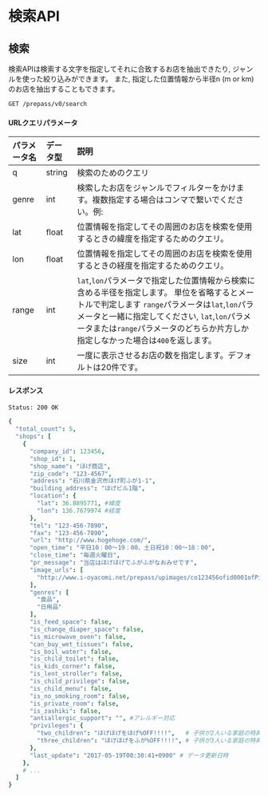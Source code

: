 # 検索API

## 検索
検索APIは検索する文字を指定してそれに合致するお店を抽出できたり, ジャンルを使った絞り込みができます。 また, 指定した位置情報から半径n (m or km)のお店を抽出することもできます。

    GET /prepass/v0/search

#### URLクエリパラメータ

|パラメータ名|データ型|説明|
|:-----------|:-------|:---|
|q           |string  |検索のためのクエリ|
|genre       |int     |検索したお店をジャンルでフィルターをかけます。複数指定する場合はコンマで繋いでください。例: |
|lat         |float   |位置情報を指定してその周囲のお店を検索を使用するときの緯度を指定するためのクエリ。|
|lon         |float   |位置情報を指定してその周囲のお店を検索を使用するときの経度を指定するためのクエリ。|
|range       |int     |`lat`,`lon`パラメータで指定した位置情報から検索に含める半径を指定します。 単位を省略するとメートルで判定します `range`パラメータは`lat`,`lon`パラメータと一緒に指定してください, `lat`,`lon`パラメータまたは`range`パラメータのどちらか片方しか指定しなかった場合は`400`を返します。|
|size        |int     |一度に表示させるお店の数を指定します。デフォルトは20件です。|

#### レスポンス

    Status: 200 OK

```cson
{
  "total_count": 5,
  "shops": [
    {
      "company_id": 123456,
      "shop_id": 1,
      "shop_name": "ほげ商店",
      "zip_code": "123-4567",
      "address": "石川県金沢市ほげ町ふが1-1",
      "building_address": "ほげビル1階",
      "location": {
        "lat": 36.8895771, #緯度
        "lon": 136.7679974 #経度
      },
      "tel": "123-456-7890",
      "fax": "123-456-7890",
      "url": "http://www.hogehoge.com/",
      "open_time": "平日10：00～19：00、土日祝10：00～18：00",
      "close_time": "毎週火曜日",
      "pr_message": "当店はほげほげでふがふがなおみせです",
      "image_urls": [
        "http://www.i-oyacomi.net/prepass/upimages/co123456ofid0001ofPic1_middle.jpg"
      ],
      "genres": [
        "食品",
        "日用品"
      ],
      "is_feed_space": false,
      "is_change_diaper_space": false,
      "is_microwave_oven": false,
      "can_buy_wet_tissues": false,
      "is_boil_water": false,
      "is_child_toilet": false,
      "is_kids_corner": false,
      "is_lent_stroller": false,
      "is_child_privilege": false,
      "is_child_menu": false,
      "is_no_smoking_room": false,
      "is_private_room": false,
      "is_zashiki": false,
      "antiallergic_support": "", #アレルギー対応
      "privileges": {
        "two_children": "ほげほげをほげ%OFF!!!!",   # 子供が2人いる家庭の特典
        "three_children": "ほげほげをふが%OFF!!!!", # 子供が3人いる家庭の特典
      },
      "last_update": "2017-05-19T00:30:41+0900" # データ更新日時
    },
    # ...
  ]
}
```
